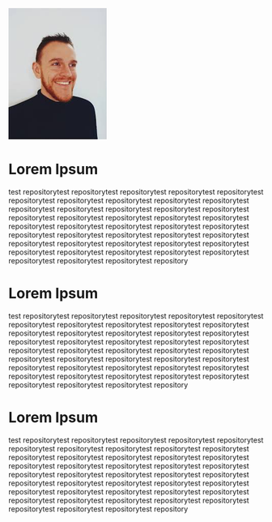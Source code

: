 ![headshot](download.jpeg)

# Lorem Ipsum
test repositorytest repositorytest repositorytest repositorytest repositorytest repositorytest repositorytest repositorytest repositorytest repositorytest repositorytest repositorytest repositorytest repositorytest repositorytest repositorytest repositorytest repositorytest repositorytest repositorytest repositorytest repositorytest repositorytest repositorytest repositorytest repositorytest repositorytest repositorytest repositorytest repositorytest repositorytest repositorytest repositorytest repositorytest repositorytest repositorytest repositorytest repositorytest repositorytest repositorytest repositorytest repositorytest repositorytest repository

# Lorem Ipsum
test repositorytest repositorytest repositorytest repositorytest repositorytest repositorytest repositorytest repositorytest repositorytest repositorytest repositorytest repositorytest repositorytest repositorytest repositorytest repositorytest repositorytest repositorytest repositorytest repositorytest repositorytest repositorytest repositorytest repositorytest repositorytest repositorytest repositorytest repositorytest repositorytest repositorytest repositorytest repositorytest repositorytest repositorytest repositorytest repositorytest repositorytest repositorytest repositorytest repositorytest repositorytest repositorytest repositorytest repository

# Lorem Ipsum
test repositorytest repositorytest repositorytest repositorytest repositorytest repositorytest repositorytest repositorytest repositorytest repositorytest repositorytest repositorytest repositorytest repositorytest repositorytest repositorytest repositorytest repositorytest repositorytest repositorytest repositorytest repositorytest repositorytest repositorytest repositorytest repositorytest repositorytest repositorytest repositorytest repositorytest repositorytest repositorytest repositorytest repositorytest repositorytest repositorytest repositorytest repositorytest repositorytest repositorytest repositorytest repositorytest repositorytest repository
